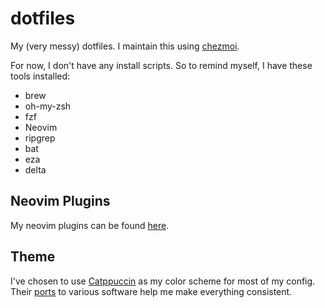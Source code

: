 # dotfiles

My (very messy) dotfiles. I maintain this using [chezmoi](https://www.chezmoi.io/).

For now, I don't have any install scripts. So to remind myself, I have these tools installed:
- brew
- oh-my-zsh
- fzf
- Neovim
- ripgrep
- bat
- eza
- delta

## Neovim Plugins 
My neovim plugins can be found [here](./home/dot_config/nvim/lua/allengueco/packer.lua).

## Theme
I've chosen to use [Catppuccin](https://catppuccin.com/) as my color scheme for most of my config.
Their [ports](https://catppuccin.com/ports) to various software help me make everything consistent.
